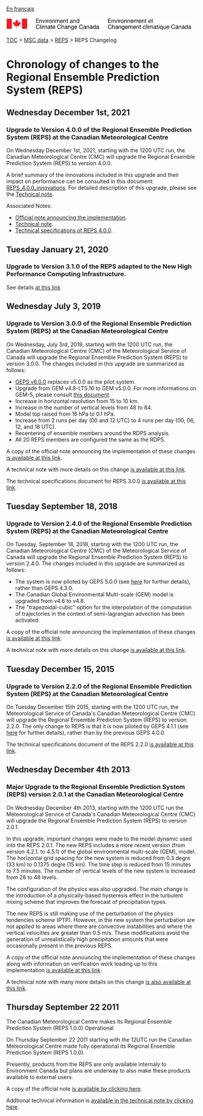 [En français](changelog_reps_fr.md)

![ECCC logo](../../img_eccc-logo.png)

[TOC](../../readme_en.md) > [MSC data](../readme_en.md) > [REPS](readme_reps_en.md) > REPS Changelog

# Chronology of changes to the Regional Ensemble Prediction System (REPS)

## Wednesday December 1st, 2021

### Upgrade to Version 4.0.0 of the Regional Ensemble Prediction System (REPS) at the Canadian Meteorological Centre

On Wednesday December 1st, 2021, starting with the 1200 UTC run, the Canadian Meteorological Centre (CMC) will upgrade the Regional Ensemble Prediction System (REPS) to version 4.0.0.


A brief summary of the innovations included in this upgrade and their impact on performance can be consulted in this document: [REPS_4.0.0_innovations](https://collaboration.cmc.ec.gc.ca/cmc/cmoi/product_guide/docs/fact_sheets/factsheet_reps-400_e.pdf). For detailed description of this upgrade, please see the [Technical note](https://collaboration.cmc.ec.gc.ca/cmc/cmoi/product_guide/docs/tech_notes/technote_reps-400_e.pdf).

Associated Notes:

* [Official note announcing the implementation](http://dd.weather.gc.ca/doc/genots/2021/11/26/NOCN03_CWAO_262118___50159).
* [Technical note](https://collaboration.cmc.ec.gc.ca/cmc/cmoi/product_guide/docs/tech_notes/technote_reps-400_e.pdf).
* [Technical specifications of REPS 4.0.0](https://collaboration.cmc.ec.gc.ca/cmc/cmoi/product_guide/docs/tech_specifications/tech_specifications_REPS_4.0.0_e.pdf).


## Tuesday January 21, 2020

### Upgrade to Version 3.1.0 of the REPS adapted to the New High Performance Computing Infrastructure.

See details [at this link](../changelog_multisystems_en.md)

## Wednesday July 3, 2019

### Upgrade to Version 3.0.0 of the Regional Ensemble Prediction System (REPS) at the Canadian Meteorological Centre

On Wednesday, July 3rd, 2019, starting with the 1200 UTC run, the Canadian Meteorological Centre (CMC) of the Meteorological Service of Canada will upgrade the Regional Ensemble Prediction System (REPS) to version 3.0.0.
The changes included in this upgrade are summarized as follows:

* [GEPS v6.0.0](../nwp_geps/changelog_geps_en.md) replaces v5.0.0 as the pilot system.
* Upgrade from GEM v4.8-LTS.16 to GEM v5.0.0. For more informations on GEM-5, please consult [this document](https://collaboration.cmc.ec.gc.ca/cmc/cmoi/product_guide/docs/tech_notes/GEM5_paper_submitted_JAMES_20190614.pdf).
* Increase in horizontal resolution from 15 to 10 km.
* Increase in the number of vertical levels from 48 to 84.
* Model top raised from 16 hPa to 0.1 hPa.
* Increase from 2 runs per day (00 and 12 UTC) to 4 runs per day (00, 06, 12, and 18 UTC).
* Recentering of ensemble members around the RDPS analysis.
* All 20 REPS members are configured the same as the RDPS.

A copy of the official note announcing the implementation of these changes [is available at this link](http://dd.meteo.gc.ca/doc/genots/2019/06/28/NOCN03_CWAO_281735___13093).

A technical note with more details on this change [is available at this link](https://collaboration.cmc.ec.gc.ca/cmc/cmoi/product_guide/docs/tech_notes/technote_reps-300_20190703_e.pdf).

The technical specifications document for REPS 3.0.0 [is available at this link](https://collaboration.cmc.ec.gc.ca/cmc/cmoi/product_guide/docs/tech_specifications/tech_specifications_REPS_3.0.0_e.pdf).


## Tuesday September 18, 2018

### Upgrade to Version 2.4.0 of the Regional Ensemble Prediction System (REPS) at the Canadian Meteorological Centre

On Tuesday, September 18, 2018, starting with the 1200 UTC run, the Canadian Meteorological Centre (CMC) of the Meteorological Service of Canada will upgrade the Regional Ensemble Prediction System (REPS) to version 2.4.0.
The changes included in this upgrade are summarized as follows:

* The system is now piloted by GEPS 5.0.0 (see [here](../nwp_geps/changelog_geps_en.md) for further details), rather than GEPS 4.3.0.
* The Canadian Global Environmental Multi-scale (GEM) model is upgraded from v4.6 to v4.8.
* The "trapezoidal-cubic" option for the interpolation of the computation of trajectories in the context of semi-lagrangian advection has been activated.

A copy of the official note announcing the implementation of these changes [is available at this link](http://dd.meteo.gc.ca/doc/genots/2018/09/17/NOCN03_CWAO_171325___27325).

A technical note with more details on this change [is available at this link](https://collaboration.cmc.ec.gc.ca/cmc/cmoi/product_guide/docs/tech_notes/technote_reps-240_20180918_e.pdf).


## Tuesday December 15, 2015

### Upgrade to Version 2.2.0 of the Regional Ensemble Prediction System (REPS) at the Canadian Meteorological Centre

On Tuesday December 15th 2015, starting with the 1200 UTC run, the Meteorological Service of Canada's Canadian Meteorological Centre (CMC) will upgrade the Regional Ensemble Prediction System (REPS) to version 2.2.0.
The only change to REPS is that it is now piloted by GEPS 4.1.1 (see [here](../nwp_geps/changelog_geps_en.md) for further details), rather than by the previous GEPS 4.0.0.

The technical specifications document of the REPS 2.2.0 [is available at this link](https://collaboration.cmc.ec.gc.ca/cmc/cmoi/product_guide/docs/tech_specifications/tech_specifications_REPS_2.2.0_e.pdf).


## Wednesday December 4th 2013

### Major Upgrade to the Regional Ensemble Prediction System (REPS) version 2.0.1 at the Canadian Meteorological Centre

On Wednesday December 4th 2013, starting with the 1200 UTC run the Meteorological Service of Canada's Canadian Meteorological Centre (CMC) will upgrade the Regional Ensemble Prediction System (REPS) to version 2.0.1.

In this upgrade, important changes were made to the model dynamic used into the REPS 2.0.1. The new REPS includes a more recent version (from version 4.2.1. to 4.5.1) of the global environmental multi-scale (GEM), model. The horizontal grid spacing for the new system is reduced from 0.3 degre (33 km) to 0.1375 degre (15 km). The time step is reduced from 15 minutes to 7.5 minutes. The number of vertical levels of the new system is increased from 28 to 48 levels.

The configuration of the physics was also upgraded. The main change is the introduction of a physically-based hysteresis effect in the turbulent mixing scheme that improves the forecast of precipitation types.

The new REPS is still making use of the perturbation of the physics tendencies scheme (PTP). However, in the new system the perturbation are not applied to areas where there are convective instabilities and where the vertical velocities are greater than 0.5 m/s. These modifications avoid the generation of unrealistically high precipitation amounts that were occasionally present in the previous REPS.

A copy of the official note announcing the implementation of these changes along with information on verification work leading up to this implementation [is available at this link](http://dd.meteo.gc.ca/doc/genots/2013/12/03/NOCN03_CWAO_032214___00940).

A technical note with many more details on this change [is also available at this link](https://collaboration.cmc.ec.gc.ca/cmc/cmoi/product_guide/docs/lib/technote_reps201_20131204_e.pdf).


## Thursday September 22 2011

The Canadian Meteorological Centre makes its Regional Ensemble Prediction System (REPS 1.0.0) Operational

On Thursday September 22 2011 starting with the 12UTC run the Canadian Meteorological Centre made fully operational its Regional Ensemble Prediction System (REPS 1.0.0).

Presently, products from the REPS are only available internaly to Environment Canada but plans are underway to also make these products available to external users.

A copy of the official note [is available by clicking here](http://dd.weather.gc.ca/doc/genots/2011/09/26/NOCN03_CWAO_261345_CCA__98421).

Addtional technical information is [available in the technical note by clicking here](https://collaboration.cmc.ec.gc.ca/cmc/CMOI/product_guide/docs/lib/op_systems/doc_opchanges/technote_reps_20111004_e.pdf).
